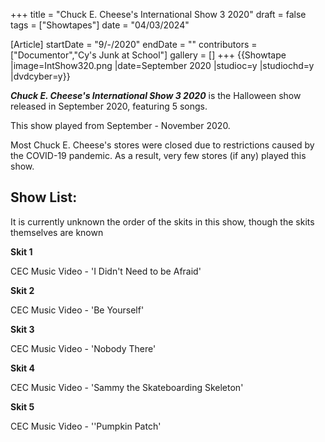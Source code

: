+++
title = "Chuck E. Cheese's International Show 3 2020"
draft = false
tags = ["Showtapes"]
date = "04/03/2024"

[Article]
startDate = "9/-/2020"
endDate = ""
contributors = ["Documentor","Cy's Junk at School"]
gallery = []
+++
{{Showtape
|image=IntShow320.png
|date=September 2020
|studioc=y
|studiochd=y
|dvdcyber=y}}

<b><i>Chuck E. Cheese's International Show 3 2020</b></i>  is the Halloween show released in September 2020, featuring 5 songs.

This show played from September - November 2020.

Most Chuck E. Cheese's stores were closed due to restrictions caused by the COVID-19 pandemic. As a result, very few stores (if any) played this show.

<h2> Show List: </h2>
It is currently unknown the order of the skits in this show, though the skits themselves are known

<b>Skit 1</b>

CEC Music Video - 'I Didn't Need to be Afraid'

<b>Skit 2</b>

CEC Music Video - 'Be Yourself'

<b>Skit 3</b>

CEC Music Video - 'Nobody There'

<b>Skit 4</b>

CEC Music Video - 'Sammy the Skateboarding Skeleton'

<b>Skit 5</b> 

CEC Music Video - ''Pumpkin Patch'